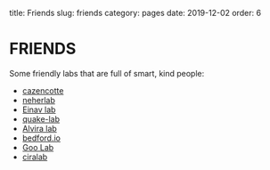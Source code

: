 title: Friends
slug: friends
category: pages
date: 2019-12-02
order: 6

# FRIENDS
Some friendly labs that are full of smart, kind people:

- [cazencotte](https://cazencott.info/)
- [neherlab](https://neherlab.org)
- [Einav lab](http://med.stanford.edu/einavlab.html)
- [quake-lab](https://quakelab.stanford.edu)
- [Alvira lab](http://med.stanford.edu/alviralab.html)
- [bedford.io](https://bedford.io/)
- [Goo Lab](https://research.fhcrc.org/goo/en.html)
- [ciralab](http://www.ciralab.rowland.harvard.edu/)
